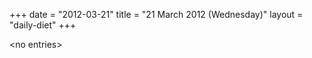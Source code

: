 +++
date = "2012-03-21"
title = "21 March 2012 (Wednesday)"
layout = "daily-diet"
+++


\<no entries\>

